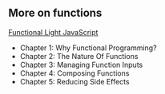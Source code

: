 ## More on functions

[Functional Light JavaScript](https://github.com/getify/Functional-Light-JS)

  * Chapter 1: Why Functional Programming?
  * Chapter 2: The Nature Of Functions
  * Chapter 3: Managing Function Inputs
  * Chapter 4: Composing Functions
  * Chapter 5: Reducing Side Effects